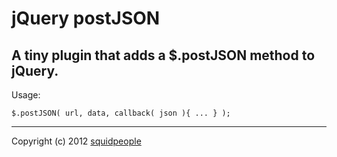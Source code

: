 jQuery postJSON
==============

A tiny plugin that adds a $.postJSON method to jQuery.
----------------------------

Usage:

    $.postJSON( url, data, callback( json ){ ... } );


* * *

Copyright (c) 2012 [squidpeople](http://squidpeople.com)